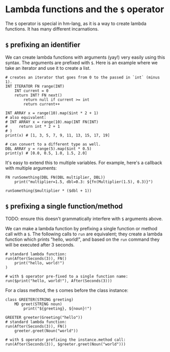 # Lambda functions and the `$` operator

The `$` operator is special in hm-lang, as it is a way to create
lambda functions.  It has many different incarnations.

## `$` prefixing an identifier

We can create lambda functions with arguments (yay!) very easily using
this syntax.  The arguments are prefixed with `$`.  Here is an example
where we take an iterator and use it to create a list.

```
# creates an iterator that goes from 0 to the passed in `int` (minus 1).
INT ITERATOR FN range(INT)
    INT current = 0
    return INT? FN next()
        return null if current >= int
        return current++

INT ARRAY x = range(10).map($int * 2 + 1)
# also equivalent:
# INT ARRAY x = range(10).map(INT FN(INT)
#     return int * 2 + 1
# )
print(x) # [1, 3, 5, 7, 9, 11, 13, 15, 17, 19]

# can convert to a different type as well.
DBL ARRAY y = range(5).map($int * 0.5)
print(y) # [0.0, 0.5, 1.0, 1.5, 2.0]
```

It's easy to extend this to multiple variables.  For example, here's
a callback with multiple arguments:

```
FN runSomething(DBL FN(DBL multiplier, DBL))
    print("multiplier=1.5, dbl=0.3: ${fn(Multiplier(1.5), 0.3)}")

runSomething($multiplier * ($dbl + 1))
```

## `$` prefixing a single function/method

TODO: ensure this doesn't grammatically interfere with `$` arguments above.

We can make a lambda function by prefixing a single function or
method call with a `$`.  The following calls to `run` are equivalent;
they create a lambda function which prints "hello, world!", and based
on the `run` command they will be executed after 3 seconds.

```
# standard lambda function:
run(After(Seconds(3)), FN()
    print("hello, world!")
)

# with $ operator pre-fixed to a single function name:
run($print("hello, world!"), After(Seconds(3)))
```

For a class method, the `$` comes before the class instance:

```
class GREETER(STRING greeting)
    MD greet(STRING noun)
        print("${greeting}, ${noun}!")

GREETER greeter(Greeting("hello"))
# standard lambda function:
run(After(Seconds(3)), FN()
    greeter.greet(Noun("world"))

# with $ operator prefixing the instance.method call:
run(After(Seconds(3)), $greeter.greet(Noun("world")))
```
